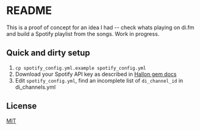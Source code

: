 # README

This is a proof of concept for an idea I had -- check whats playing on di.fm and build a Spotify playlist from the songs. Work in progress.

## Quick and dirty setup

1. `cp spotify_config.yml.example spotify_config.yml`
2. Download your Spotify API key as described in [Hallon gem docs](https://github.com/Burgestrand/Hallon#prerequisites)
3. Edit `spotify_config.yml`, find an incomplete list of `di_channel_id` in di_channels.yml

## License

[MIT](http://opensource.org/licenses/MIT)
